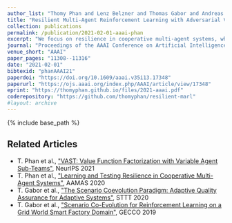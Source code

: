 ```yaml
---
author_list: "Thomy Phan and Lenz Belzner and Thomas Gabor and Andreas Sedlmeier and Fabian Ritz and Claudia Linnhoff-Popien"
title: "Resilient Multi-Agent Reinforcement Learning with Adversarial Value Decomposition"
collection: publications
permalink: /publication/2021-02-01-aaai-phan
excerpt: "We focus on resilience in cooperative multi-agent systems, where agents can change their behavior due to udpates or failures of hardware and software components. Current state-of-the-art approaches to cooperative multi-agent reinforcement learning (MARL) have either focused on idealized settings without any changes or on very specialized scenarios, where the number of changing agents is fixed, e.g., in extreme cases with only one productive agent. Therefore, we propose Resilient Adversarial value Decomposition with Antagonist-Ratios (RADAR). RADAR offers a value decomposition scheme to train competing teams of varying size for improved resilience against arbitrary agent changes. We evaluate RADAR in two cooperative multi-agent domains and show that RADAR achieves better worst case performance w.r.t. arbitrary agent changes than state-of-the-art MARL."
journal: "Proceedings of the AAAI Conference on Artificial Intelligence"
venue_short: "AAAI"
paper_pages: "11308--11316"
date: "2021-02-01"
bibtexid: "phanAAAI21"
paperdoi: "https://doi.org/10.1609/aaai.v35i13.17348"
paperurl: "https://ojs.aaai.org/index.php/AAAI/article/view/17348"
eprint: "https://thomyphan.github.io/files/2021-aaai.pdf"
coderepository: "https://github.com/thomyphan/resilient-marl"
#layout: archive
---
```


{% include base_path %}

## Related Articles
- T. Phan et al., ["VAST: Value Function Factorization with Variable Agent Sub-Teams"](https://thomyphan.github.io/publication/2021-12-01-neurips-phan), NeurIPS 2021
- T. Phan et al., ["Learning and Testing Resilience in Cooperative Multi-Agent Systems"](https://thomyphan.github.io/publication/2020-05-01-aamas-phan), AAMAS 2020
- T. Gabor et al., ["The Scenario Coevolution Paradigm: Adaptive Quality Assurance for Adaptive Systems"](https://thomyphan.github.io/publication/2020-01-01-sttt-gabor), STTT 2020
- T. Gabor et al., ["Scenario Co-Evolution for Reinforcement Learning on a Grid World Smart Factory Domain"](https://thomyphan.github.io/publication/2019-06-01-gecco-gabor), GECCO 2019